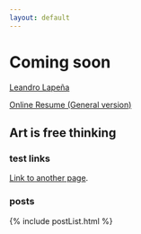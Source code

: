 ```yaml
---
layout: default
---
```


# Coming soon

[Leandro Lapeña](https://github.com/kdzmcqn)

[Online Resume (General version)](https://registry.jsonresume.org/kdzmcqn)

## Art is free thinking

### test links

[Link to another page](./another-page.html).

### posts

{% include postList.html %}